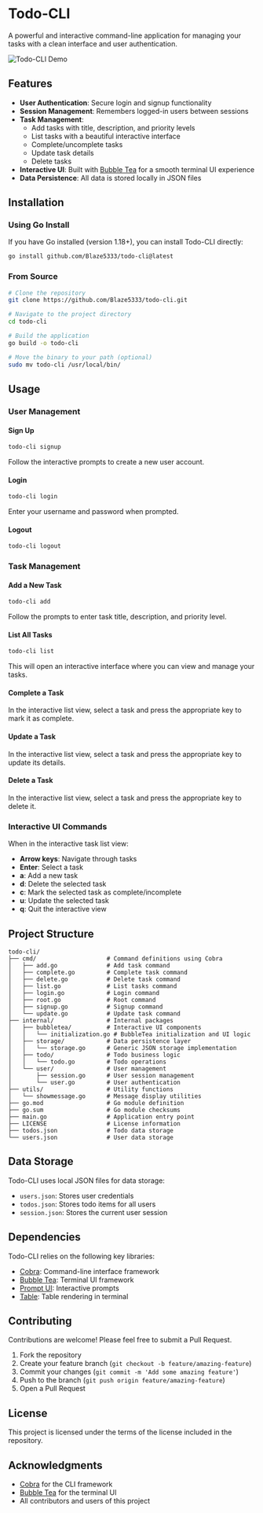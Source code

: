 # Todo-CLI

A powerful and interactive command-line application for managing your tasks with a clean interface and user authentication.

![Todo-CLI Demo](https://example.com/todo-cli-demo.gif) <!-- Consider adding a demo GIF here -->

## Features

- **User Authentication**: Secure login and signup functionality
- **Session Management**: Remembers logged-in users between sessions
- **Task Management**:
  - Add tasks with title, description, and priority levels
  - List tasks with a beautiful interactive interface
  - Complete/uncomplete tasks
  - Update task details
  - Delete tasks
- **Interactive UI**: Built with [Bubble Tea](https://github.com/charmbracelet/bubbletea) for a smooth terminal UI experience
- **Data Persistence**: All data is stored locally in JSON files

## Installation

### Using Go Install

If you have Go installed (version 1.18+), you can install Todo-CLI directly:

```bash
go install github.com/Blaze5333/todo-cli@latest
```

### From Source

```bash
# Clone the repository
git clone https://github.com/Blaze5333/todo-cli.git

# Navigate to the project directory
cd todo-cli

# Build the application
go build -o todo-cli

# Move the binary to your path (optional)
sudo mv todo-cli /usr/local/bin/
```

## Usage

### User Management

#### Sign Up
```bash
todo-cli signup
```
Follow the interactive prompts to create a new user account.

#### Login
```bash
todo-cli login
```
Enter your username and password when prompted.

#### Logout
```bash
todo-cli logout
```

### Task Management

#### Add a New Task
```bash
todo-cli add
```
Follow the prompts to enter task title, description, and priority level.

#### List All Tasks
```bash
todo-cli list
```
This will open an interactive interface where you can view and manage your tasks.

#### Complete a Task
In the interactive list view, select a task and press the appropriate key to mark it as complete.

#### Update a Task
In the interactive list view, select a task and press the appropriate key to update its details.

#### Delete a Task
In the interactive list view, select a task and press the appropriate key to delete it.

### Interactive UI Commands

When in the interactive task list view:
- **Arrow keys**: Navigate through tasks
- **Enter**: Select a task
- **a**: Add a new task
- **d**: Delete the selected task
- **c**: Mark the selected task as complete/incomplete
- **u**: Update the selected task
- **q**: Quit the interactive view

## Project Structure

```
todo-cli/
├── cmd/                    # Command definitions using Cobra
│   ├── add.go              # Add task command
│   ├── complete.go         # Complete task command
│   ├── delete.go           # Delete task command
│   ├── list.go             # List tasks command
│   ├── login.go            # Login command
│   ├── root.go             # Root command
│   ├── signup.go           # Signup command
│   └── update.go           # Update task command
├── internal/               # Internal packages
│   ├── bubbletea/          # Interactive UI components
│   │   └── initialization.go # BubbleTea initialization and UI logic
│   ├── storage/            # Data persistence layer
│   │   └── storage.go      # Generic JSON storage implementation
│   ├── todo/               # Todo business logic
│   │   └── todo.go         # Todo operations
│   └── user/               # User management
│       ├── session.go      # User session management
│       └── user.go         # User authentication
├── utils/                  # Utility functions
│   └── showmessage.go      # Message display utilities
├── go.mod                  # Go module definition
├── go.sum                  # Go module checksums
├── main.go                 # Application entry point
├── LICENSE                 # License information
├── todos.json              # Todo data storage
└── users.json              # User data storage
```

## Data Storage

Todo-CLI uses local JSON files for data storage:

- `users.json`: Stores user credentials
- `todos.json`: Stores todo items for all users
- `session.json`: Stores the current user session

## Dependencies

Todo-CLI relies on the following key libraries:

- [Cobra](https://github.com/spf13/cobra): Command-line interface framework
- [Bubble Tea](https://github.com/charmbracelet/bubbletea): Terminal UI framework
- [Prompt UI](https://github.com/manifoldco/promptui): Interactive prompts
- [Table](https://github.com/aquasecurity/table): Table rendering in terminal

## Contributing

Contributions are welcome! Please feel free to submit a Pull Request.

1. Fork the repository
2. Create your feature branch (`git checkout -b feature/amazing-feature`)
3. Commit your changes (`git commit -m 'Add some amazing feature'`)
4. Push to the branch (`git push origin feature/amazing-feature`)
5. Open a Pull Request

## License

This project is licensed under the terms of the license included in the repository.

## Acknowledgments

- [Cobra](https://github.com/spf13/cobra) for the CLI framework
- [Bubble Tea](https://github.com/charmbracelet/bubbletea) for the terminal UI
- All contributors and users of this project
